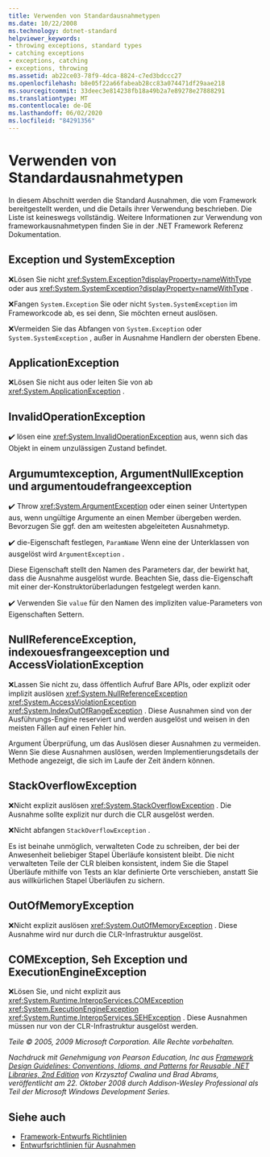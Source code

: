 ```yaml
---
title: Verwenden von Standardausnahmetypen
ms.date: 10/22/2008
ms.technology: dotnet-standard
helpviewer_keywords:
- throwing exceptions, standard types
- catching exceptions
- exceptions, catching
- exceptions, throwing
ms.assetid: ab22ce03-78f9-4dca-8824-c7ed3bdccc27
ms.openlocfilehash: b8e05f22a66fabeab28cc83a074471df29aae218
ms.sourcegitcommit: 33deec3e814238fb18a49b2a7e89278e27888291
ms.translationtype: MT
ms.contentlocale: de-DE
ms.lasthandoff: 06/02/2020
ms.locfileid: "84291356"
---
```

# <a name="using-standard-exception-types"></a>Verwenden von Standardausnahmetypen
In diesem Abschnitt werden die Standard Ausnahmen, die vom Framework bereitgestellt werden, und die Details ihrer Verwendung beschrieben. Die Liste ist keineswegs vollständig. Weitere Informationen zur Verwendung von frameworkausnahmetypen finden Sie in der .NET Framework Referenz Dokumentation.

## <a name="exception-and-systemexception"></a>Exception und SystemException
 ❌Lösen Sie nicht <xref:System.Exception?displayProperty=nameWithType> oder aus <xref:System.SystemException?displayProperty=nameWithType> .

 ❌Fangen `System.Exception` Sie oder nicht `System.SystemException` im Frameworkcode ab, es sei denn, Sie möchten erneut auslösen.

 ❌Vermeiden Sie das Abfangen von `System.Exception` oder `System.SystemException` , außer in Ausnahme Handlern der obersten Ebene.

## <a name="applicationexception"></a>ApplicationException
 ❌Lösen Sie nicht aus oder leiten Sie von ab <xref:System.ApplicationException> .

## <a name="invalidoperationexception"></a>InvalidOperationException
 ✔️ lösen eine <xref:System.InvalidOperationException> aus, wenn sich das Objekt in einem unzulässigen Zustand befindet.

## <a name="argumentexception-argumentnullexception-and-argumentoutofrangeexception"></a>Argumumtexception, ArgumentNullException und argumentoudefrangeexception
 ✔️ Throw <xref:System.ArgumentException> oder einen seiner Untertypen aus, wenn ungültige Argumente an einen Member übergeben werden. Bevorzugen Sie ggf. den am weitesten abgeleiteten Ausnahmetyp.

 ✔️ die-Eigenschaft festlegen, `ParamName` Wenn eine der Unterklassen von ausgelöst wird `ArgumentException` .

 Diese Eigenschaft stellt den Namen des Parameters dar, der bewirkt hat, dass die Ausnahme ausgelöst wurde. Beachten Sie, dass die-Eigenschaft mit einer der-Konstruktorüberladungen festgelegt werden kann.

 ✔️ Verwenden Sie `value` für den Namen des impliziten value-Parameters von Eigenschaften Settern.

## <a name="nullreferenceexception-indexoutofrangeexception-and-accessviolationexception"></a>NullReferenceException, indexouesfrangeexception und AccessViolationException
 ❌Lassen Sie nicht zu, dass öffentlich Aufruf Bare APIs, oder explizit oder implizit auslösen <xref:System.NullReferenceException> <xref:System.AccessViolationException> <xref:System.IndexOutOfRangeException> . Diese Ausnahmen sind von der Ausführungs-Engine reserviert und werden ausgelöst und weisen in den meisten Fällen auf einen Fehler hin.

 Argument Überprüfung, um das Auslösen dieser Ausnahmen zu vermeiden. Wenn Sie diese Ausnahmen auslösen, werden Implementierungsdetails der Methode angezeigt, die sich im Laufe der Zeit ändern können.

## <a name="stackoverflowexception"></a>StackOverflowException
 ❌Nicht explizit auslösen <xref:System.StackOverflowException> . Die Ausnahme sollte explizit nur durch die CLR ausgelöst werden.

 ❌Nicht abfangen `StackOverflowException` .

 Es ist beinahe unmöglich, verwalteten Code zu schreiben, der bei der Anwesenheit beliebiger Stapel Überläufe konsistent bleibt. Die nicht verwalteten Teile der CLR bleiben konsistent, indem Sie die Stapel Überläufe mithilfe von Tests an klar definierte Orte verschieben, anstatt Sie aus willkürlichen Stapel Überläufen zu sichern.

## <a name="outofmemoryexception"></a>OutOfMemoryException
 ❌Nicht explizit auslösen <xref:System.OutOfMemoryException> . Diese Ausnahme wird nur durch die CLR-Infrastruktur ausgelöst.

## <a name="comexception-sehexception-and-executionengineexception"></a>COMException, Seh Exception und ExecutionEngineException
 ❌Lösen Sie, und nicht explizit aus <xref:System.Runtime.InteropServices.COMException> <xref:System.ExecutionEngineException> <xref:System.Runtime.InteropServices.SEHException> . Diese Ausnahmen müssen nur von der CLR-Infrastruktur ausgelöst werden.

 *Teile © 2005, 2009 Microsoft Corporation. Alle Rechte vorbehalten.*

 *Nachdruck mit Genehmigung von Pearson Education, Inc aus [Framework Design Guidelines: Conventions, Idioms, and Patterns for Reusable .NET Libraries, 2nd Edition](https://www.informit.com/store/framework-design-guidelines-conventions-idioms-and-9780321545619) von Krzysztof Cwalina und Brad Abrams, veröffentlicht am 22. Oktober 2008 durch Addison-Wesley Professional als Teil der Microsoft Windows Development Series.*

## <a name="see-also"></a>Siehe auch

- [Framework-Entwurfs Richtlinien](index.md)
- [Entwurfsrichtlinien für Ausnahmen](exceptions.md)
